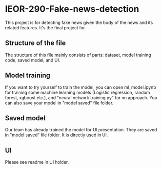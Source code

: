 # IEOR-290-Fake-news-detection

This project is for detecting fake news given the body of the news and its related features. It's the final project for

## Structure of the file

The structure of this file mainly consists of  parts: dataset, model training code, saved model, and UI. 

## Model training

If you want to try yourself to train the model, you can open ml_model.ipynb for training some machine learning models (Logistic regression, random forest, xgboost etc.), and "neural network training.py" for nn approach. You can also save your model in "model saved" file folder.

## Saved model
Our team has already trained the model for UI presentation. They are saved in "model saved" file folder. It is directly used in UI. 

## UI
Please see readme in UI holder. 
